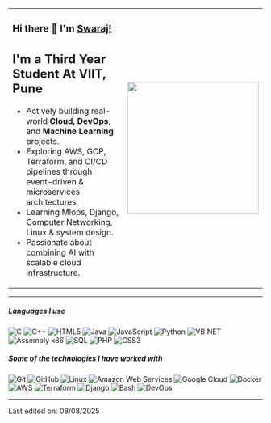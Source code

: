 
<table>
<tr>
<td>

### Hi there 👋 I'm [Swaraj!](https://github.com/SnakeyEye497)

## I'm a Third Year Student At VIIT, Pune

- Actively building real-world **Cloud, DevOps**, and **Machine Learning** projects.
- Exploring AWS, GCP, Terraform, and CI/CD pipelines through event-driven & microservices architectures.
- Learning Mlops, Django, Computer Networking, Linux & system design.
- Passionate about combining AI with scalable cloud infrastructure.

</td>
<td>
<img src="https://media.giphy.com/media/Ah3zHH7hvsSB2/giphy.gif" width="260">
</td>
</tr>
</table>

---

##### Languages I use

![C](https://img.shields.io/badge/-C-000000?style=flat&logo=c)
![C++](https://img.shields.io/badge/-C++-000000?style=flat&logo=c%2B%2B)
![HTML5](https://img.shields.io/badge/-HTML5-000000?style=flat&logo=html5)
![Java](https://img.shields.io/badge/-Java-000000?style=flat&logo=java)
![JavaScript](https://img.shields.io/badge/-JavaScript-000000?style=flat&logo=javascript)
![Python](https://img.shields.io/badge/-Python-000000?style=flat&logo=python)
![VB.NET](https://img.shields.io/badge/-VB.NET-000000?style=flat&logo=dotnet)
![Assembly x86](https://img.shields.io/badge/-Assembly-000000?style=flat&logo=gnuemacs)
![SQL](https://img.shields.io/badge/-SQL-000000?style=flat&logo=postgresql)
![PHP](https://img.shields.io/badge/-PHP-000000?style=flat&logo=php)
![CSS3](https://img.shields.io/badge/-CSS3-000000?style=flat&logo=css3)
##### Some of the technologies I have worked with

![Git](https://img.shields.io/badge/-Git-222222?style=flat&logo=git&logoColor=F05032)
![GitHub](https://img.shields.io/badge/-GitHub-222222?style=flat&logo=github&logoColor=181717)
![Linux](https://img.shields.io/badge/-Linux-222222?style=flat&logo=linux&logoColor=FCC624)
![Amazon Web Services](https://img.shields.io/badge/-Amazon%20Web%20Services-222222?style=flat-square&logo=Amazon-Web-Service)
![Google Cloud](https://img.shields.io/badge/Google%20Cloud-black?style=flat-square&logo=google-cloud)
![Docker](https://img.shields.io/badge/-Docker-black?style=flat-square&logo=docker)
![AWS](https://img.shields.io/badge/-AWS-000000?style=flat&logo=amazon-aws)
![Terraform](https://img.shields.io/badge/-Terraform-000000?style=flat&logo=terraform)
![Django](https://img.shields.io/badge/-Django-000000?style=flat&logo=django)
![Bash](https://img.shields.io/badge/-Bash-000000?style=flat&logo=gnubash)
![DevOps](https://img.shields.io/badge/-DevOps-000000?style=flat&logo=devops)

---

Last edited on: 08/08/2025

